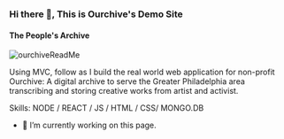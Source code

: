 ### Hi there 👋, This is Ourchive's Demo Site
#### The People's Archive

![ourchiveReadMe](https://user-images.githubusercontent.com/112363356/206269790-28f5bf79-fb9c-4d78-bcf5-300c59191491.png)

Using MVC, follow as I build the real world  web application for non-profit Ourchive: A digital archive to serve the Greater Philadelphia area transcribing and storing creative works from artist and activist. 

Skills: NODE / REACT / JS / HTML / CSS/ MONGO.DB

- 🔭 I’m currently working on this page. 




